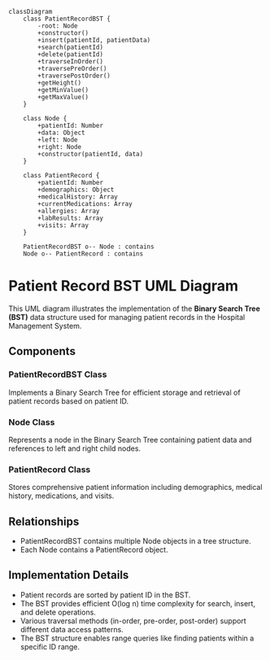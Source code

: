 ```mermaid
classDiagram
    class PatientRecordBST {
        -root: Node
        +constructor()
        +insert(patientId, patientData)
        +search(patientId)
        +delete(patientId)
        +traverseInOrder()
        +traversePreOrder()
        +traversePostOrder()
        +getHeight()
        +getMinValue()
        +getMaxValue()
    }

    class Node {
        +patientId: Number
        +data: Object
        +left: Node
        +right: Node
        +constructor(patientId, data)
    }

    class PatientRecord {
        +patientId: Number
        +demographics: Object
        +medicalHistory: Array
        +currentMedications: Array
        +allergies: Array
        +labResults: Array
        +visits: Array
    }

    PatientRecordBST o-- Node : contains
    Node o-- PatientRecord : contains
```

# Patient Record BST UML Diagram

This UML diagram illustrates the implementation of the **Binary Search Tree (BST)** data structure used for managing patient records in the Hospital Management System.

## Components

### PatientRecordBST Class
Implements a Binary Search Tree for efficient storage and retrieval of patient records based on patient ID.

### Node Class
Represents a node in the Binary Search Tree containing patient data and references to left and right child nodes.

### PatientRecord Class
Stores comprehensive patient information including demographics, medical history, medications, and visits.

## Relationships

- PatientRecordBST contains multiple Node objects in a tree structure.
- Each Node contains a PatientRecord object.

## Implementation Details

- Patient records are sorted by patient ID in the BST.
- The BST provides efficient O(log n) time complexity for search, insert, and delete operations.
- Various traversal methods (in-order, pre-order, post-order) support different data access patterns.
- The BST structure enables range queries like finding patients within a specific ID range.
